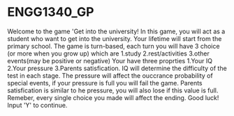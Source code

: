 # ENGG1340_GP
Welcome to the game 'Get into the university!
In this game, you will act as a student who want to get into the university.
Your lifetime will start from the primary school.
The game is turn-based, each turn you will have 3 choice (or more when you grow up)
which are 1.study 2.rest/activities 3.other events(may be positive or negative)
Your have three proprties 1.Your IQ 2.Your pressure 3.Parents satisfication.
IQ will determine the difficulty of the test in each stage.
The pressure will affect the ouccrance probability of special events, if your pressure is full you will fail the game.
Parents satisfication is similar to he pressure, you will also lose if this value is full.
Remeber, every single choice you made will affect the ending.
Good luck! Input 'Y' to continue.